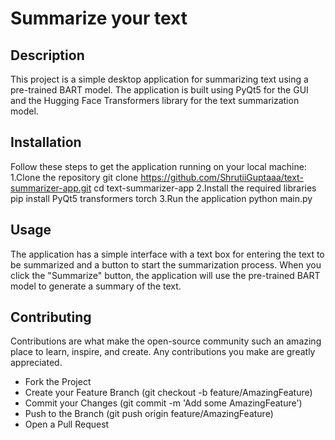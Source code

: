 # Summarize your text 
## Description
 This project is a simple desktop application for summarizing text using a pre-trained BART model. The application is built using PyQt5 for the GUI and the Hugging Face Transformers library for the text summarization model.
## Installation
Follow these steps to get the application running on your local machine:
 1.Clone the repository
   git clone https://github.com/ShrutiiGuptaaa/text-summarizer-app.git
   cd text-summarizer-app
 2.Install the required libraries
   pip install PyQt5 transformers torch
 3.Run the application
    python main.py
## Usage
The application has a simple interface with a text box for entering the text to be summarized and a button to start the summarization process. 
When you click the "Summarize" button, the application will use the pre-trained BART model to generate a summary of the text. 
## Contributing
Contributions are what make the open-source community such an amazing place to learn, inspire, and create. Any contributions you make are greatly appreciated.

* Fork the Project
* Create your Feature Branch (git checkout -b feature/AmazingFeature)
* Commit your Changes (git commit -m 'Add some AmazingFeature')
* Push to the Branch (git push origin feature/AmazingFeature)
* Open a Pull Request

